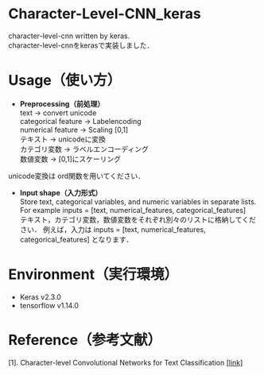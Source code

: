 # Character-Level-CNN_keras
character-level-cnn written by keras.  
character-level-cnnをkerasで実装しました．  

# Usage（使い方）
* **Preprocessing（前処理）**  
text -> convert unicode  
categorical feature -> Labelencoding  
numerical feature -> Scaling [0,1]  
テキスト -> unicodeに変換  
カテゴリ変数 -> ラベルエンコーディング  
数値変数 -> [0,1]にスケーリング  

unicode変換は ord関数を用いてください．

* **Input shape（入力形式）**  
Store text, categorical variables, and numeric variables in separate lists.  
For example inputs = [text, numerical_features, categorical_features]  
テキスト，カテゴリ変数，数値変数をそれぞれ別々のリストに格納してください．
例えば，入力は inputs = [text, numerical_features, categorical_features] となります．  

# Environment（実行環境）
* Keras v2.3.0
* tensorflow v1.14.0

# Reference（参考文献）
[1]. Character-level Convolutional Networks for Text Classification [[link]](https://arxiv.org/abs/1509.01626#)
